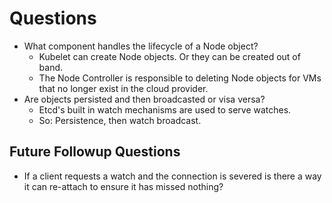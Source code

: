 # Questions

- What component handles the lifecycle of a Node object?
    - Kubelet can create Node objects. Or they can be created out of band.
    - The Node Controller is responsible to deleting Node objects for VMs that no longer exist in the cloud provider.
- Are objects persisted and then broadcasted or visa versa?
    - Etcd's built in watch mechanisms are used to serve watches.
    - So: Persistence, then watch broadcast.

## Future Followup Questions

- If a client requests a watch and the connection is severed is there a way it can re-attach to ensure it has missed nothing?